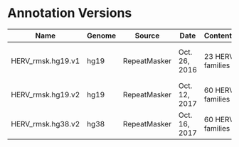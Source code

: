 # Annotation Versions

| Name | Genome | Source | Date | Contents | Notes |
| --- | --- | --- | --- | --- | --- |
| HERV_rmsk.hg19.v1 | hg19	| RepeatMasker | Oct. 26, 2016 | 23 HERV families | Used in Telescope methods manuscript. |
| HERV_rmsk.hg19.v2 | hg19	| RepeatMasker | Oct. 12, 2017 | 60 HERV families |  |
| HERV_rmsk.hg38.v2 | hg38	| RepeatMasker | Oct. 16, 2017 | 60 HERV families |  |



